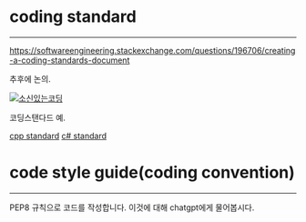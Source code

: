 # coding standard

---

https://softwareengineering.stackexchange.com/questions/196706/creating-a-coding-standards-document

추후에 논의.


[![소신있는코딩](https://img.youtube.com/vi/-MG4orjA-IM/0.jpg)](https://youtu.be/-MG4orjA-IM)

코딩스탠다드 예.

[cpp standard](https://docs.popekim.com/ko/coding-standards/cpp)
[c# standard](https://docs.popekim.com/ko/coding-standards/csharp)

# code style guide(coding convention)

---

PEP8 규칙으로 코드를 작성합니다. 이것에 대해 chatgpt에게 물어봅시다.
